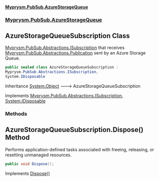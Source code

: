 #### [Myprysm.PubSub.AzureStorageQueue](index.md 'index')
### [Myprysm.PubSub.AzureStorageQueue](index.md#Myprysm.PubSub.AzureStorageQueue 'Myprysm.PubSub.AzureStorageQueue')

## AzureStorageQueueSubscription Class

[Myprysm.PubSub.Abstractions.ISubscription](https://docs.microsoft.com/en-us/dotnet/api/Myprysm.PubSub.Abstractions.ISubscription 'Myprysm.PubSub.Abstractions.ISubscription') that receives [Myprysm.PubSub.Abstractions.Publication](https://docs.microsoft.com/en-us/dotnet/api/Myprysm.PubSub.Abstractions.Publication 'Myprysm.PubSub.Abstractions.Publication') sent by an Azure Storage Queue.

```csharp
public sealed class AzureStorageQueueSubscription :
Myprysm.PubSub.Abstractions.ISubscription,
System.IDisposable
```

Inheritance [System.Object](https://docs.microsoft.com/en-us/dotnet/api/System.Object 'System.Object') &#129106; AzureStorageQueueSubscription

Implements [Myprysm.PubSub.Abstractions.ISubscription](https://docs.microsoft.com/en-us/dotnet/api/Myprysm.PubSub.Abstractions.ISubscription 'Myprysm.PubSub.Abstractions.ISubscription'), [System.IDisposable](https://docs.microsoft.com/en-us/dotnet/api/System.IDisposable 'System.IDisposable')
### Methods

<a name='Myprysm.PubSub.AzureStorageQueue.AzureStorageQueueSubscription.Dispose()'></a>

## AzureStorageQueueSubscription.Dispose() Method

Performs application-defined tasks associated with freeing, releasing, or resetting unmanaged resources.

```csharp
public void Dispose();
```

Implements [Dispose()](https://docs.microsoft.com/en-us/dotnet/api/System.IDisposable.Dispose 'System.IDisposable.Dispose')